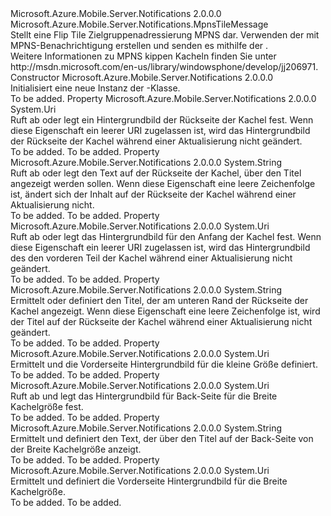 <Type Name="FlipTile" FullName="Microsoft.Azure.Mobile.Server.Notifications.FlipTile">
  <TypeSignature Language="C#" Value="public class FlipTile : Microsoft.Azure.Mobile.Server.Notifications.MpnsTileMessage" />
  <TypeSignature Language="ILAsm" Value=".class public auto ansi beforefieldinit FlipTile extends Microsoft.Azure.Mobile.Server.Notifications.MpnsTileMessage" />
  <TypeSignature Language="DocId" Value="T:Microsoft.Azure.Mobile.Server.Notifications.FlipTile" />
  <TypeSignature Language="VB.NET" Value="Public Class FlipTile&#xA;Inherits MpnsTileMessage" />
  <TypeSignature Language="F#" Value="type FlipTile = class&#xA;    inherit MpnsTileMessage" />
  <AssemblyInfo>
    <AssemblyName>Microsoft.Azure.Mobile.Server.Notifications</AssemblyName>
    <AssemblyVersion>2.0.0.0</AssemblyVersion>
  </AssemblyInfo>
  <Base>
    <BaseTypeName>Microsoft.Azure.Mobile.Server.Notifications.MpnsTileMessage</BaseTypeName>
  </Base>
  <Interfaces />
  <Docs>
    <summary>
            Stellt eine Flip Tile Zielgruppenadressierung MPNS dar. Verwenden der <see cref="T:Microsoft.Azure.Mobile.Server.Notifications.FlipTile" /> mit <see cref="T:Microsoft.Azure.Mobile.Server.MpnsPushMessage" /> MPNS-Benachrichtigung erstellen und senden es mithilfe der <see cref="T:Microsoft.Azure.Mobile.Server.Notifications.PushClient" />.
            </summary>
    <remarks>
            Weitere Informationen zu MPNS kippen Kacheln finden Sie unter <c>http://msdn.microsoft.com/en-us/library/windowsphone/develop/jj206971</c>.
            </remarks>
  </Docs>
  <Members>
    <Member MemberName=".ctor">
      <MemberSignature Language="C#" Value="public FlipTile ();" />
      <MemberSignature Language="ILAsm" Value=".method public hidebysig specialname rtspecialname instance void .ctor() cil managed" />
      <MemberSignature Language="DocId" Value="M:Microsoft.Azure.Mobile.Server.Notifications.FlipTile.#ctor" />
      <MemberSignature Language="VB.NET" Value="Public Sub New ()" />
      <MemberType>Constructor</MemberType>
      <AssemblyInfo>
        <AssemblyName>Microsoft.Azure.Mobile.Server.Notifications</AssemblyName>
        <AssemblyVersion>2.0.0.0</AssemblyVersion>
      </AssemblyInfo>
      <Parameters />
      <Docs>
        <summary>
            Initialisiert eine neue Instanz der <see cref="T:Microsoft.Azure.Mobile.Server.Notifications.FlipTile" />-Klasse.
            </summary>
        <remarks>To be added.</remarks>
      </Docs>
    </Member>
    <Member MemberName="BackBackgroundImage">
      <MemberSignature Language="C#" Value="public Uri BackBackgroundImage { get; set; }" />
      <MemberSignature Language="ILAsm" Value=".property instance class System.Uri BackBackgroundImage" />
      <MemberSignature Language="DocId" Value="P:Microsoft.Azure.Mobile.Server.Notifications.FlipTile.BackBackgroundImage" />
      <MemberSignature Language="VB.NET" Value="Public Property BackBackgroundImage As Uri" />
      <MemberSignature Language="F#" Value="member this.BackBackgroundImage : Uri with get, set" Usage="Microsoft.Azure.Mobile.Server.Notifications.FlipTile.BackBackgroundImage" />
      <MemberType>Property</MemberType>
      <AssemblyInfo>
        <AssemblyName>Microsoft.Azure.Mobile.Server.Notifications</AssemblyName>
        <AssemblyVersion>2.0.0.0</AssemblyVersion>
      </AssemblyInfo>
      <ReturnValue>
        <ReturnType>System.Uri</ReturnType>
      </ReturnValue>
      <Docs>
        <summary>
            Ruft ab oder legt ein Hintergrundbild der Rückseite der Kachel fest. Wenn diese Eigenschaft ein leerer URI zugelassen ist, wird das Hintergrundbild der Rückseite der Kachel während einer Aktualisierung nicht geändert. 
            </summary>
        <value>To be added.</value>
        <remarks>To be added.</remarks>
      </Docs>
    </Member>
    <Member MemberName="BackContent">
      <MemberSignature Language="C#" Value="public string BackContent { get; set; }" />
      <MemberSignature Language="ILAsm" Value=".property instance string BackContent" />
      <MemberSignature Language="DocId" Value="P:Microsoft.Azure.Mobile.Server.Notifications.FlipTile.BackContent" />
      <MemberSignature Language="VB.NET" Value="Public Property BackContent As String" />
      <MemberSignature Language="F#" Value="member this.BackContent : string with get, set" Usage="Microsoft.Azure.Mobile.Server.Notifications.FlipTile.BackContent" />
      <MemberType>Property</MemberType>
      <AssemblyInfo>
        <AssemblyName>Microsoft.Azure.Mobile.Server.Notifications</AssemblyName>
        <AssemblyVersion>2.0.0.0</AssemblyVersion>
      </AssemblyInfo>
      <ReturnValue>
        <ReturnType>System.String</ReturnType>
      </ReturnValue>
      <Docs>
        <summary>
            Ruft ab oder legt den Text auf der Rückseite der Kachel, über den Titel angezeigt werden sollen. Wenn diese Eigenschaft eine leere Zeichenfolge ist, ändert sich der Inhalt auf der Rückseite der Kachel während einer Aktualisierung nicht.
            </summary>
        <value>To be added.</value>
        <remarks>To be added.</remarks>
      </Docs>
    </Member>
    <Member MemberName="BackgroundImage">
      <MemberSignature Language="C#" Value="public Uri BackgroundImage { get; set; }" />
      <MemberSignature Language="ILAsm" Value=".property instance class System.Uri BackgroundImage" />
      <MemberSignature Language="DocId" Value="P:Microsoft.Azure.Mobile.Server.Notifications.FlipTile.BackgroundImage" />
      <MemberSignature Language="VB.NET" Value="Public Property BackgroundImage As Uri" />
      <MemberSignature Language="F#" Value="member this.BackgroundImage : Uri with get, set" Usage="Microsoft.Azure.Mobile.Server.Notifications.FlipTile.BackgroundImage" />
      <MemberType>Property</MemberType>
      <AssemblyInfo>
        <AssemblyName>Microsoft.Azure.Mobile.Server.Notifications</AssemblyName>
        <AssemblyVersion>2.0.0.0</AssemblyVersion>
      </AssemblyInfo>
      <ReturnValue>
        <ReturnType>System.Uri</ReturnType>
      </ReturnValue>
      <Docs>
        <summary>
            Ruft ab oder legt das Hintergrundbild für den Anfang der Kachel fest. Wenn diese Eigenschaft ein leerer URI zugelassen ist, wird das Hintergrundbild des den vorderen Teil der Kachel während einer Aktualisierung nicht geändert. 
            </summary>
        <value>To be added.</value>
        <remarks>To be added.</remarks>
      </Docs>
    </Member>
    <Member MemberName="BackTitle">
      <MemberSignature Language="C#" Value="public string BackTitle { get; set; }" />
      <MemberSignature Language="ILAsm" Value=".property instance string BackTitle" />
      <MemberSignature Language="DocId" Value="P:Microsoft.Azure.Mobile.Server.Notifications.FlipTile.BackTitle" />
      <MemberSignature Language="VB.NET" Value="Public Property BackTitle As String" />
      <MemberSignature Language="F#" Value="member this.BackTitle : string with get, set" Usage="Microsoft.Azure.Mobile.Server.Notifications.FlipTile.BackTitle" />
      <MemberType>Property</MemberType>
      <AssemblyInfo>
        <AssemblyName>Microsoft.Azure.Mobile.Server.Notifications</AssemblyName>
        <AssemblyVersion>2.0.0.0</AssemblyVersion>
      </AssemblyInfo>
      <ReturnValue>
        <ReturnType>System.String</ReturnType>
      </ReturnValue>
      <Docs>
        <summary>
            Ermittelt oder definiert den Titel, der am unteren Rand der Rückseite der Kachel angezeigt. Wenn diese Eigenschaft eine leere Zeichenfolge ist, wird der Titel auf der Rückseite der Kachel während einer Aktualisierung nicht geändert.
            </summary>
        <value>To be added.</value>
        <remarks>To be added.</remarks>
      </Docs>
    </Member>
    <Member MemberName="SmallBackgroundImage">
      <MemberSignature Language="C#" Value="public Uri SmallBackgroundImage { get; set; }" />
      <MemberSignature Language="ILAsm" Value=".property instance class System.Uri SmallBackgroundImage" />
      <MemberSignature Language="DocId" Value="P:Microsoft.Azure.Mobile.Server.Notifications.FlipTile.SmallBackgroundImage" />
      <MemberSignature Language="VB.NET" Value="Public Property SmallBackgroundImage As Uri" />
      <MemberSignature Language="F#" Value="member this.SmallBackgroundImage : Uri with get, set" Usage="Microsoft.Azure.Mobile.Server.Notifications.FlipTile.SmallBackgroundImage" />
      <MemberType>Property</MemberType>
      <AssemblyInfo>
        <AssemblyName>Microsoft.Azure.Mobile.Server.Notifications</AssemblyName>
        <AssemblyVersion>2.0.0.0</AssemblyVersion>
      </AssemblyInfo>
      <ReturnValue>
        <ReturnType>System.Uri</ReturnType>
      </ReturnValue>
      <Docs>
        <summary>
            Ermittelt und die Vorderseite Hintergrundbild für die kleine Größe definiert.
            </summary>
        <value>To be added.</value>
        <remarks>To be added.</remarks>
      </Docs>
    </Member>
    <Member MemberName="WideBackBackgroundImage">
      <MemberSignature Language="C#" Value="public Uri WideBackBackgroundImage { get; set; }" />
      <MemberSignature Language="ILAsm" Value=".property instance class System.Uri WideBackBackgroundImage" />
      <MemberSignature Language="DocId" Value="P:Microsoft.Azure.Mobile.Server.Notifications.FlipTile.WideBackBackgroundImage" />
      <MemberSignature Language="VB.NET" Value="Public Property WideBackBackgroundImage As Uri" />
      <MemberSignature Language="F#" Value="member this.WideBackBackgroundImage : Uri with get, set" Usage="Microsoft.Azure.Mobile.Server.Notifications.FlipTile.WideBackBackgroundImage" />
      <MemberType>Property</MemberType>
      <AssemblyInfo>
        <AssemblyName>Microsoft.Azure.Mobile.Server.Notifications</AssemblyName>
        <AssemblyVersion>2.0.0.0</AssemblyVersion>
      </AssemblyInfo>
      <ReturnValue>
        <ReturnType>System.Uri</ReturnType>
      </ReturnValue>
      <Docs>
        <summary>
            Ruft ab und legt das Hintergrundbild für Back-Seite für die Breite Kachelgröße fest.
            </summary>
        <value>To be added.</value>
        <remarks>To be added.</remarks>
      </Docs>
    </Member>
    <Member MemberName="WideBackContent">
      <MemberSignature Language="C#" Value="public string WideBackContent { get; set; }" />
      <MemberSignature Language="ILAsm" Value=".property instance string WideBackContent" />
      <MemberSignature Language="DocId" Value="P:Microsoft.Azure.Mobile.Server.Notifications.FlipTile.WideBackContent" />
      <MemberSignature Language="VB.NET" Value="Public Property WideBackContent As String" />
      <MemberSignature Language="F#" Value="member this.WideBackContent : string with get, set" Usage="Microsoft.Azure.Mobile.Server.Notifications.FlipTile.WideBackContent" />
      <MemberType>Property</MemberType>
      <AssemblyInfo>
        <AssemblyName>Microsoft.Azure.Mobile.Server.Notifications</AssemblyName>
        <AssemblyVersion>2.0.0.0</AssemblyVersion>
      </AssemblyInfo>
      <ReturnValue>
        <ReturnType>System.String</ReturnType>
      </ReturnValue>
      <Docs>
        <summary>
            Ermittelt und definiert den Text, der über den Titel auf der Back-Seite von der Breite Kachelgröße anzeigt. 
            </summary>
        <value>To be added.</value>
        <remarks>To be added.</remarks>
      </Docs>
    </Member>
    <Member MemberName="WideBackgroundImage">
      <MemberSignature Language="C#" Value="public Uri WideBackgroundImage { get; set; }" />
      <MemberSignature Language="ILAsm" Value=".property instance class System.Uri WideBackgroundImage" />
      <MemberSignature Language="DocId" Value="P:Microsoft.Azure.Mobile.Server.Notifications.FlipTile.WideBackgroundImage" />
      <MemberSignature Language="VB.NET" Value="Public Property WideBackgroundImage As Uri" />
      <MemberSignature Language="F#" Value="member this.WideBackgroundImage : Uri with get, set" Usage="Microsoft.Azure.Mobile.Server.Notifications.FlipTile.WideBackgroundImage" />
      <MemberType>Property</MemberType>
      <AssemblyInfo>
        <AssemblyName>Microsoft.Azure.Mobile.Server.Notifications</AssemblyName>
        <AssemblyVersion>2.0.0.0</AssemblyVersion>
      </AssemblyInfo>
      <ReturnValue>
        <ReturnType>System.Uri</ReturnType>
      </ReturnValue>
      <Docs>
        <summary>
            Ermittelt und definiert die Vorderseite Hintergrundbild für die Breite Kachelgröße.
            </summary>
        <value>To be added.</value>
        <remarks>To be added.</remarks>
      </Docs>
    </Member>
  </Members>
</Type>